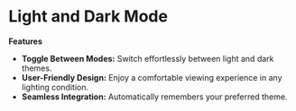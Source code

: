 # Light and Dark Mode

**Features**


- **Toggle Between Modes:** Switch effortlessly between light and dark themes.
- **User-Friendly Design:** Enjoy a comfortable viewing experience in any lighting condition.
- **Seamless Integration:** Automatically remembers your preferred theme.

